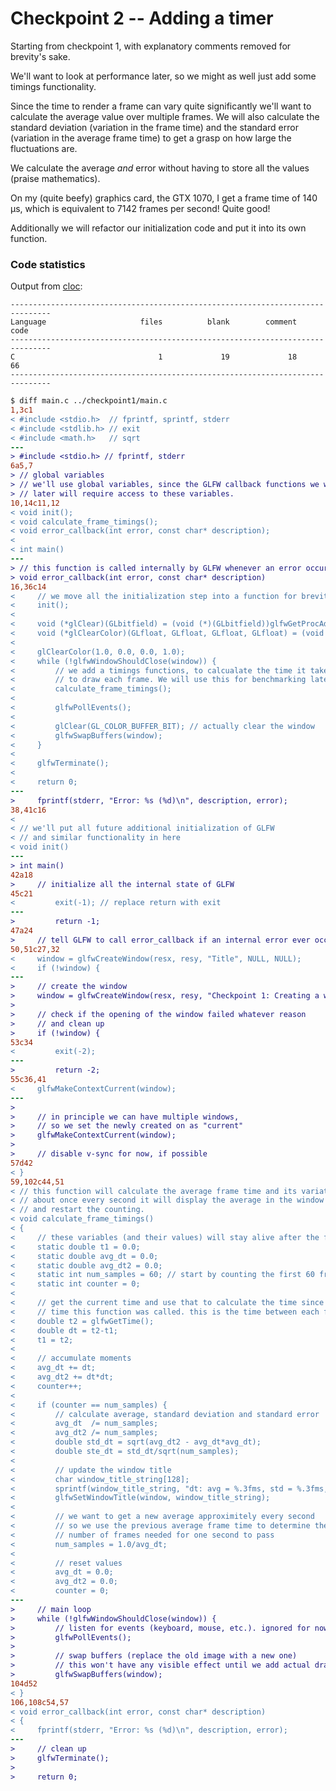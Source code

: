 # Checkpoint 2 -- Adding a timer

Starting from checkpoint 1, with explanatory comments removed for brevity's sake.

We'll want to look at performance later, so we might as well just add some timings functionality. 

Since the time to render a frame can vary quite significantly we'll want to calculate the average value over multiple frames. We will also calculate the standard deviation (variation in the frame time) and the standard error (variation in the average frame time) to get a grasp on how large the fluctuations are. 

We calculate the average *and* error without having to store all the values (praise mathematics). 

On my (quite beefy) graphics card, the GTX 1070, I get a frame time of 140 µs, which is equivalent to 7142 frames per second! Quite good!

Additionally we will refactor our initialization code and put it into its own function.

### Code statistics

Output from [cloc](https://github.com/AlDanial/cloc):
```
-------------------------------------------------------------------------------
Language                     files          blank        comment           code
-------------------------------------------------------------------------------
C                                1             19             18             66
-------------------------------------------------------------------------------
```

```diff
$ diff main.c ../checkpoint1/main.c
1,3c1
< #include <stdio.h>  // fprintf, sprintf, stderr
< #include <stdlib.h> // exit
< #include <math.h>   // sqrt
---
> #include <stdio.h> // fprintf, stderr
6a5,7
> // global variables
> // we'll use global variables, since the GLFW callback functions we will add
> // later will require access to these variables.
10,14c11,12
< void init();
< void calculate_frame_timings();
< void error_callback(int error, const char* description);
<
< int main()
---
> // this function is called internally by GLFW whenever an error occur.
> void error_callback(int error, const char* description)
16,36c14
<     // we move all the initialization step into a function for brevity
<     init();
<
<     void (*glClear)(GLbitfield) = (void (*)(GLbitfield))glfwGetProcAddress("glClear");
<     void (*glClearColor)(GLfloat, GLfloat, GLfloat, GLfloat) = (void (*)(GLfloat, GLfloat, GLfloat, GLfloat))glfwGetProcAddress("glClearColor");
<
<     glClearColor(1.0, 0.0, 0.0, 1.0);
<     while (!glfwWindowShouldClose(window)) {
<         // we add a timings functions, to calcualate the time it takes
<         // to draw each frame. We will use this for benchmarking later
<         calculate_frame_timings();
<
<         glfwPollEvents();
<
<         glClear(GL_COLOR_BUFFER_BIT); // actually clear the window
<         glfwSwapBuffers(window);
<     }
<
<     glfwTerminate();
<
<     return 0;
---
>     fprintf(stderr, "Error: %s (%d)\n", description, error);
38,41c16
<
< // we'll put all future additional initialization of GLFW
< // and similar functionality in here
< void init()
---
> int main()
42a18
>     // initialize all the internal state of GLFW
45c21
<         exit(-1); // replace return with exit
---
>         return -1;
47a24
>     // tell GLFW to call error_callback if an internal error ever occur later
50,51c27,32
<     window = glfwCreateWindow(resx, resy, "Title", NULL, NULL);
<     if (!window) {
---
>     // create the window
>     window = glfwCreateWindow(resx, resy, "Checkpoint 1: Creating a window.", NULL, NULL);
>
>     // check if the opening of the window failed whatever reason
>     // and clean up
>     if (!window) {
53c34
<         exit(-2);
---
>         return -2;
55c36,41
<     glfwMakeContextCurrent(window);
---
>
>     // in principle we can have multiple windows,
>     // so we set the newly created on as "current"
>     glfwMakeContextCurrent(window);
>
>     // disable v-sync for now, if possible
57d42
< }
59,102c44,51
< // this function will calculate the average frame time and its variation.
< // about once every second it will display the average in the window title
< // and restart the counting.
< void calculate_frame_timings()
< {
<     // these variables (and their values) will stay alive after the function call is over
<     static double t1 = 0.0;
<     static double avg_dt = 0.0;
<     static double avg_dt2 = 0.0;
<     static int num_samples = 60; // start by counting the first 60 frames
<     static int counter = 0;
<
<     // get the current time and use that to calculate the time since the last
<     // time this function was called. this is the time between each frame
<     double t2 = glfwGetTime();
<     double dt = t2-t1;
<     t1 = t2;
<
<     // accumulate moments
<     avg_dt += dt;
<     avg_dt2 += dt*dt;
<     counter++;
<
<     if (counter == num_samples) {
<         // calculate average, standard deviation and standard error
<         avg_dt  /= num_samples;
<         avg_dt2 /= num_samples;
<         double std_dt = sqrt(avg_dt2 - avg_dt*avg_dt);
<         double ste_dt = std_dt/sqrt(num_samples);
<
<         // update the window title
<         char window_title_string[128];
<         sprintf(window_title_string, "dt: avg = %.3fms, std = %.3fms, ste = %.4fms. fps = %.1f", 1000.0*avg_dt, 1000.0*std_dt, 1000.0*ste_dt, 1.0/avg_dt);
<         glfwSetWindowTitle(window, window_title_string);
<
<         // we want to get a new average approximitely every second
<         // so we use the previous average frame time to determine the
<         // number of frames needed for one second to pass
<         num_samples = 1.0/avg_dt;
<
<         // reset values
<         avg_dt = 0.0;
<         avg_dt2 = 0.0;
<         counter = 0;
---
>     // main loop
>     while (!glfwWindowShouldClose(window)) {
>         // listen for events (keyboard, mouse, etc.). ignored for now, but useful later
>         glfwPollEvents();
>
>         // swap buffers (replace the old image with a new one)
>         // this won't have any visible effect until we add actual drawing
>         glfwSwapBuffers(window);
104d52
< }
106,108c54,57
< void error_callback(int error, const char* description)
< {
<     fprintf(stderr, "Error: %s (%d)\n", description, error);
---
>     // clean up
>     glfwTerminate();
>
>     return 0;
```